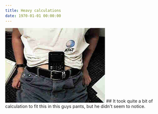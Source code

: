 ```yaml
---
title: Heavy calculations
date: 1970-01-01 00:00:00
---
```

<img src="../assets/images/inmypants/p10.jpg">
## It took quite a bit of calculation to fit this in this guys pants, but he didn't seem to notice.